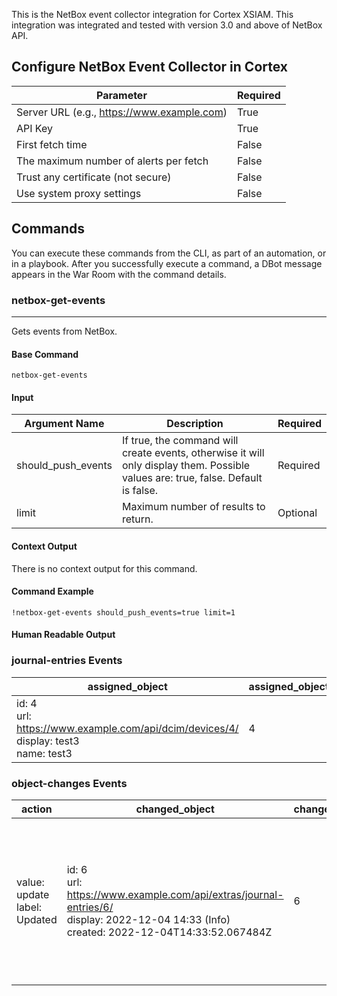 This is the NetBox event collector integration for Cortex XSIAM.
This integration was integrated and tested with version 3.0 and above of NetBox API. 

## Configure NetBox Event Collector in Cortex


| **Parameter** | **Required** |
| --- | --- |
| Server URL (e.g., <https://www.example.com>) | True |
| API Key | True |
| First fetch time | False |
| The maximum number of alerts per fetch | False |
| Trust any certificate (not secure) | False |
| Use system proxy settings | False |

## Commands

You can execute these commands from the CLI, as part of an automation, or in a playbook.
After you successfully execute a command, a DBot message appears in the War Room with the command details.

### netbox-get-events

***
Gets events from NetBox.


#### Base Command

`netbox-get-events`

#### Input

| **Argument Name** | **Description** | **Required** |
| --- | --- | --- |
| should_push_events | If true, the command will create events, otherwise it will only display them. Possible values are: true, false. Default is false. | Required | 
| limit | Maximum number of results to return. | Optional | 


#### Context Output

There is no context output for this command.


#### Command Example

```!netbox-get-events should_push_events=true limit=1```

#### Human Readable Output

### journal-entries Events

|assigned_object|assigned_object_id|assigned_object_type|comments|created|created_by|custom_fields|display|id|kind|last_updated|tags|url|
|---|---|---|---|---|---|---|---|---|---|---|---|---|
| id: 4<br>url: <https://www.example.com/api/dcim/devices/4/><br>display: test3<br>name: test3 | 4 | dcim.device |  | 2022-12-04T14:33:52.067484Z | 1 |  | 2022-12-04 14:33 (Info) | 6 | value: info<br>label: Info | 2022-12-07T08:19:57.807055Z |  | <https://www.example.com/api/extras/journal-entries/6/> |

### object-changes Events

|action|changed_object|changed_object_id|changed_object_type|display|id|postchange_data|prechange_data|request_id|time|url|user|user_name|
|---|---|---|---|---|---|---|---|---|---|---|---|---|
| value: update<br>label: Updated | id: 6<br>url: <https://www.example.com/api/extras/journal-entries/6/><br>display: 2022-12-04 14:33 (Info)<br>created: 2022-12-04T14:33:52.067484Z | 6 | extras.journalentry | extras \| journal entry 2022-12-04 14:33 (Info) updated by netbox | 10 | kind: info<br>tags: <br>created: 2022-12-04T14:33:52.067Z<br>comments: <br>created_by: 1<br>last_updated: 2022-12-07T08:19:57.807Z<br>custom_fields: {}<br>assigned_object_id: 4<br>assigned_object_type: 25 | kind: <br>tags: <br>created: 2022-12-04T14:33:52.067Z<br>comments: <br>created_by: 1<br>last_updated: 2022-12-04T14:33:52.067Z<br>custom_fields: {}<br>assigned_object_id: 4<br>assigned_object_type: 25 | 12345678-abcd-1234-abcd-1234567890ab | 2022-12-07T08:19:57.810348Z | <https://www.example.com/api/extras/object-changes/10/> | id: 1<br>url: <https://www.example.com/api/users/users/1/><br>display: netbox<br>username: netbox | netbox |